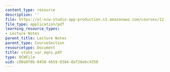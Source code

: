 ```yaml
---
content_type: resource
description: ''
file: https://ol-ocw-studio-app-production.s3.amazonaws.com/courses/12-524-mechanical-properties-of-rocks-fall-2005/c80a8f8b8458465993840af28e6c4350_state_var_eqns.pdf
file_type: application/pdf
learning_resource_types:
- Lecture Notes
parent_title: Lecture Notes
parent_type: CourseSection
resourcetype: Document
title: state_var_eqns.pdf
type: OCWFile
uid: c80a8f8b-8458-4659-9384-0af28e6c4350
---
```

